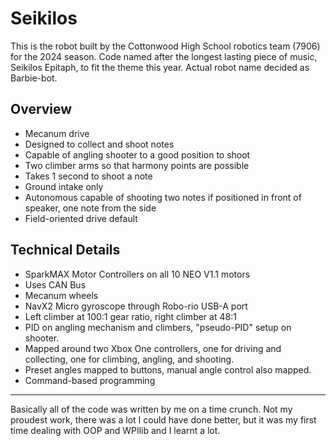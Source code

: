 # Seikilos
This is the robot built by the Cottonwood High School robotics team (7906) for the 2024 season. Code named after the longest lasting piece of music, Seikilos Epitaph, to fit the theme this year. Actual robot name decided as Barbie-bot. 
## Overview
- Mecanum drive
- Designed to collect and shoot notes
- Capable of angling shooter to a good position to shoot
- Two climber arms so that harmony points are possible
- Takes 1 second to shoot a note
- Ground intake only
- Autonomous capable of shooting two notes if positioned in front of speaker, one note from the side
- Field-oriented drive default
## Technical Details
- SparkMAX Motor Controllers on all 10 NEO V1.1 motors
- Uses CAN Bus
- Mecanum wheels
- NavX2 Micro gyroscope through Robo-rio USB-A port
- Left climber at 100:1 gear ratio, right climber at 48:1
- PID on angling mechanism and climbers, "pseudo-PID" setup on shooter.
- Mapped around two Xbox One controllers, one for driving and collecting, one for climbing, angling, and shooting.
- Preset angles mapped to buttons, manual angle control also mapped.
- Command-based programming
---------------------------------
Basically all of the code was written by me on a time crunch. Not my proudest work, there was a lot I could have done better, but it was my first time dealing with OOP and WPIlib and I learnt a lot. 
